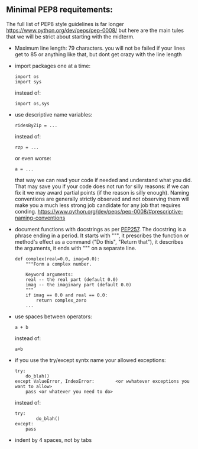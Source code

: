 ## Minimal PEP8 requitements:
The full list of PEP8 style guidelines is far longer https://www.python.org/dev/peps/pep-0008/ but here are the main tules that we will be strict about starting with the midterm.

- Maximum line length: 79 characters. you will not be failed if your lines get to 85 or anything like that, but dont get crazy with the line length

- import packages one at a time:
  ```
  import os
  import sys
  ```
  instead of:

  ```
  import os,sys
  ```
- use descriptive name variables:
  ```
  ridesByZip = ...
  ```
  instead of:
  ```
  rzp = ...
  ```
   or even worse:
   ```
   a = ...
   ```
  that way we can read your code if needed and understand what you did. That may save 
  you if your code does not run for silly reasons: if we can fix it we may award partial 
  points (if the reason is silly enough). 
  Naming conventions are generally strictly observed and not observing them will make you a much less strong job candidate for any job that requires conding. https://www.python.org/dev/peps/pep-0008/#prescriptive-naming-conventions
  
- document functions with docstrings as per [PEP257](https://www.python.org/dev/peps/pep-0257/). The docstring is a phrase ending in a period. It starts with """, it prescribes the function or method's effect as a command ("Do this", "Return that"), it describes the arguments, it ends with """ on a separate line.
	```
	def complex(real=0.0, imag=0.0):
    	"""Form a complex number.   

    	Keyword arguments:
    	real -- the real part (default 0.0)
    	imag -- the imaginary part (default 0.0)
    	"""
    	if imag == 0.0 and real == 0.0:
        	return complex_zero
    	...
	```
- use spaces between operators:   
	```
  	a + b
	```
  instead of:
	```
	a+b
  	```
  	
- if you use the try/except syntx name your allowed exceptions:

  	```
  	try: 
  		do_blah()
  	except ValueError, IndexError:        <or wwhatever exceptions you want to allow>
		pass <or whatever you need to do>
   	```
  instead of: 
  	```
   	try: 
    		do_blah()
  	except:
		pass
  	```
- indent by 4 spaces, not by tabs
